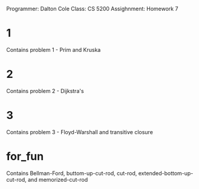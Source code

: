 Programmer: Dalton Cole
Class: CS 5200
Assighnment: Homework 7

# 1

Contains problem 1 - Prim and Kruska

# 2

Contains problem 2 - Dijkstra's

# 3

Contains problem 3 - Floyd-Warshall and transitive closure

# for_fun

Contains Bellman-Ford, buttom-up-cut-rod, cut-rod, extended-bottom-up-cut-rod, and memorized-cut-rod